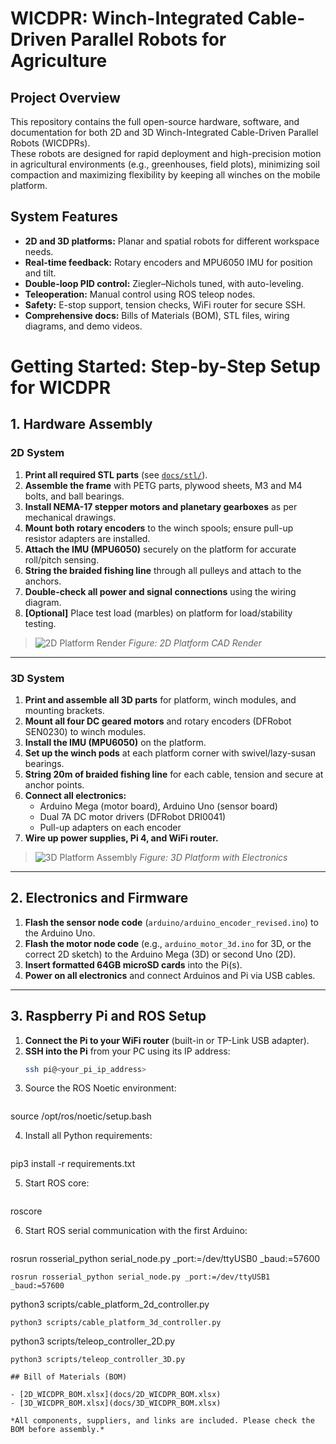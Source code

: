 # WICDPR: Winch-Integrated Cable-Driven Parallel Robots for Agriculture

## Project Overview

This repository contains the full open-source hardware, software, and documentation for both 2D and 3D Winch-Integrated Cable-Driven Parallel Robots (WICDPRs).  
These robots are designed for rapid deployment and high-precision motion in agricultural environments (e.g., greenhouses, field plots), minimizing soil compaction and maximizing flexibility by keeping all winches on the mobile platform.
## System Features

- **2D and 3D platforms:** Planar and spatial robots for different workspace needs.
- **Real-time feedback:** Rotary encoders and MPU6050 IMU for position and tilt.
- **Double-loop PID control:** Ziegler–Nichols tuned, with auto-leveling.
- **Teleoperation:** Manual control using ROS teleop nodes.
- **Safety:** E-stop support, tension checks, WiFi router for secure SSH.
- **Comprehensive docs:** Bills of Materials (BOM), STL files, wiring diagrams, and demo videos.


# Getting Started: Step-by-Step Setup for WICDPR

## 1. Hardware Assembly

### 2D System

1. **Print all required STL parts** (see [`docs/stl/`](docs/stl/)).
2. **Assemble the frame** with PETG parts, plywood sheets, M3 and M4 bolts, and ball bearings.
3. **Install NEMA-17 stepper motors and planetary gearboxes** as per mechanical drawings.
4. **Mount both rotary encoders** to the winch spools; ensure pull-up resistor adapters are installed.
5. **Attach the IMU (MPU6050)** securely on the platform for accurate roll/pitch sensing.
6. **String the braided fishing line** through all pulleys and attach to the anchors.
7. **Double-check all power and signal connections** using the wiring diagram.
8. **[Optional]** Place test load (marbles) on platform for load/stability testing.

> ![2D Platform Render](docs/stl/2d_platform_render.png)
> *Figure: 2D Platform CAD Render*

---

### 3D System

1. **Print and assemble all 3D parts** for platform, winch modules, and mounting brackets.
2. **Mount all four DC geared motors** and rotary encoders (DFRobot SEN0230) to winch modules.
3. **Install the IMU (MPU6050)** on the platform.
4. **Set up the winch pods** at each platform corner with swivel/lazy-susan bearings.
5. **String 20m of braided fishing line** for each cable, tension and secure at anchor points.
6. **Connect all electronics:**  
   - Arduino Mega (motor board), Arduino Uno (sensor board)
   - Dual 7A DC motor drivers (DFRobot DRI0041)
   - Pull-up adapters on each encoder
7. **Wire up power supplies, Pi 4, and WiFi router.**

> ![3D Platform Assembly](diagrams/3d_platform_assembly.png)
> *Figure: 3D Platform with Electronics*

---

## 2. Electronics and Firmware

1. **Flash the sensor node code** (`arduino/arduino_encoder_revised.ino`) to the Arduino Uno.
2. **Flash the motor node code** (e.g., `arduino_motor_3d.ino` for 3D, or the correct 2D sketch) to the Arduino Mega (3D) or second Uno (2D).
3. **Insert formatted 64GB microSD cards** into the Pi(s).
4. **Power on all electronics** and connect Arduinos and Pi via USB cables.

---

## 3. Raspberry Pi and ROS Setup

1. **Connect the Pi to your WiFi router** (built-in or TP-Link USB adapter).
2. **SSH into the Pi** from your PC using its IP address:
   ```bash
   ssh pi@<your_pi_ip_address>
3. Source the ROS Noetic environment:
   ```
source /opt/ros/noetic/setup.bash

4. Install all Python requirements:
   ```
pip3 install -r requirements.txt

5. Start ROS core:
   ```
roscore

6. Start ROS serial communication with the first Arduino:
   ```
rosrun rosserial_python serial_node.py _port:=/dev/ttyUSB0 _baud:=57600


 ```
rosrun rosserial_python serial_node.py _port:=/dev/ttyUSB1 _baud:=57600
   ```
python3 scripts/cable_platform_2d_controller.py
   ```
python3 scripts/cable_platform_3d_controller.py
   ```
python3 scripts/teleop_controller_2D.py
   ```
python3 scripts/teleop_controller_3D.py

## Bill of Materials (BOM)

- [2D_WICDPR_BOM.xlsx](docs/2D_WICDPR_BOM.xlsx)
- [3D_WICDPR_BOM.xlsx](docs/3D_WICDPR_BOM.xlsx)

*All components, suppliers, and links are included. Please check the BOM before assembly.*
